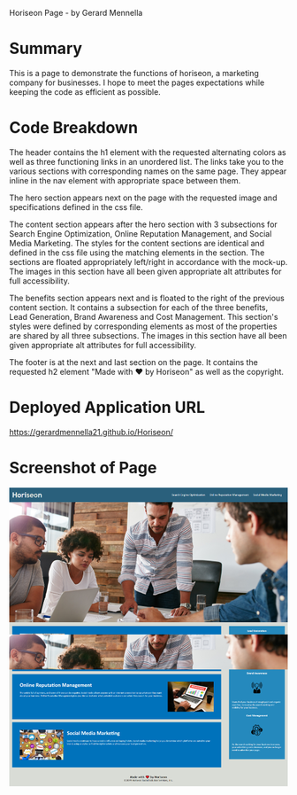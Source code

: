 Horiseon Page - by Gerard Mennella

# Summary

This is a page to demonstrate the functions of horiseon, a marketing company for businesses. I hope to meet the pages expectations while keeping the code as efficient as possible.

# Code Breakdown

The header contains the h1 element with the requested alternating colors as well as three functioning links in an unordered list. The links take you to the various sections with corresponding names on the same page. They appear inline in the nav element with appropriate space between them.

The hero section appears next on the page with the requested image and specifications defined in the css file.

The content section appears after the hero section with 3 subsections for Search Engine Optimization, Online Reputation Management, and Social Media Marketing. The styles for the content sections are identical and defined in the css file using the matching elements in the section. The sections are floated appropriately left/right in accordance with the mock-up. The images in this section have all been given appropriate alt attributes for full accessibility.

The benefits section appears next and is floated to the right of the previous content section. It contains a subsection for each of the three benefits, Lead Generation, Brand Awareness and Cost Management. This section's styles were defined by corresponding elements as most of the properties are shared by all three subsections. The images in this section have all been given appropriate alt attributes for full accessibility.

The footer is at the next and last section on the page. It contains the requested h2 element "Made with ❤️️ by Horiseon" as well as the copyright.

# Deployed Application URL
https://gerardmennella21.github.io/Horiseon/

# Screenshot of Page
![Screenshot](../assets/images/Screenshot.png)
